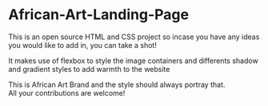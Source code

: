 <h1>African-Art-Landing-Page</h1>

<p>This is an open source HTML and CSS project so incase you have any ideas you would like to add in, you can take a shot!</p>

<p>It makes use of flexbox to style the image containers and differents shadow and gradient styles to add warmth to the website</p>

<p>This is African Art Brand and the style should always portray that.<br> All your contributions are welcome! </p>




